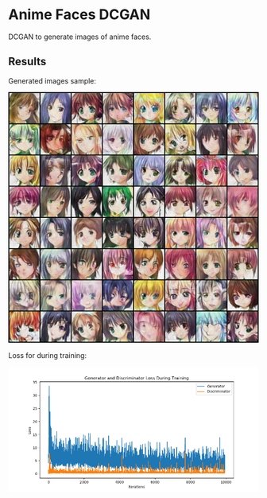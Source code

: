 # Anime Faces DCGAN

DCGAN to generate images of anime faces.

## Results

Generated images sample:

![](static/generated.jpg)

Loss for during training:

![](static/loss.png)
